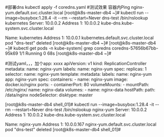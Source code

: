 #部署dns
kubectl  apply -f coredns.yaml
#测试效果  容器内Ping  nginx-yum.default.svc.cluster.local
[root@k8s-master-db4 ~]#  kubectl  run --image=busybox:1.28.4 -it  --rm --restart=Never  dns-test /bin/nslookup kubernetes
Server:    10.0.0.2
Address 1: 10.0.0.2 kube-dns.kube-system.svc.cluster.local

Name:      kubernetes
Address 1: 10.0.0.1 kubernetes.default.svc.cluster.local
pod "dns-test" deleted
[root@k8s-master-db4 ~]#
[root@k8s-master-db4 ~]#  kubectl get pods -n kube-system| grep coredns
coredns-57656b67bb-95k69               1/1     Running   0          68s
[root@k8s-master-db4 ~]#



#测试yaml，，，加个app: xxxx
apiVersion: v1
kind: ReplicationController
metadata:
  name: nginx-yum
  labels:
    name: nginx-yum
spec:
  replicas: 1
  selector:
    name: nginx-yum
  template:
    metadata:
      labels:
       name: nginx-yum
       app: nginx-yum
    spec:
      containers:
      - name: nginx-yum
        image: docker.io/nginx
        ports:
        - containerPort: 80
        volumeMounts:
          - mountPath: /etc/nginx/
            name: nginx-data
      volumes:
       - name: nginx-data
         hostPath:
          path: /data/nginx
      nodeSelector:
       disktype: master
       
[root@k8s-master-db4 shell_01]#  kubectl  run --image=busybox:1.28.4 -it  --rm --restart=Never  dns-test /bin/nslookup   nginx-yum
Server:    10.0.0.2
Address 1: 10.0.0.2 kube-dns.kube-system.svc.cluster.local

Name:      nginx-yum
Address 1: 10.0.0.167 nginx-yum.default.svc.cluster.local
pod "dns-test" deleted
[root@k8s-master-db4 shell_01]#


